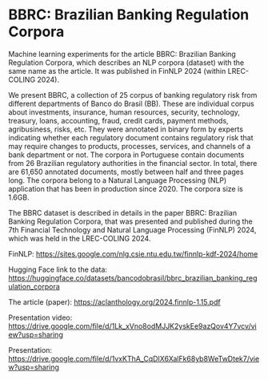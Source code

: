 # BBRC: Brazilian Banking Regulation Corpora
Machine learning experiments for the article BBRC: Brazilian Banking Regulation Corpora, which describes an NLP corpora (dataset) with the same name as the article. It was published in FinNLP 2024 (within LREC-COLING 2024).

We present BBRC, a collection of 25 corpus of banking regulatory risk from different departments of Banco do Brasil (BB). These are individual corpus about investments, insurance, human resources, security, technology, treasury, loans, accounting, fraud, credit cards, payment methods, agribusiness, risks, etc. They were annotated in binary form by experts indicating whether each regulatory document contains regulatory risk that may require changes to products, processes, services, and channels of a bank department or not. The corpora in Portuguese contain documents from 26 Brazilian regulatory authorities in the financial sector. In total, there are 61,650 annotated documents, mostly between half and three pages long. The corpora belong to a Natural Language Processing (NLP) application that has been in production since 2020. The corpora size is 1.6GB.

The BBRC dataset is described in details in the paper BBRC: Brazilian Banking Regulation Corpora, that was presented and published during the 7th Financial Technology and Natural Language Processing (FinNLP) 2024, which was held in the LREC-COLING 2024.

FinNLP: https://sites.google.com/nlg.csie.ntu.edu.tw/finnlp-kdf-2024/home

Hugging Face link to the data: https://huggingface.co/datasets/bancodobrasil/bbrc_brazilian_banking_regulation_corpora

The article (paper): https://aclanthology.org/2024.finnlp-1.15.pdf

Presentation video: https://drive.google.com/file/d/1Lk_xVno8odMJJK2yskEe9azQov4Y7vcv/view?usp=sharing

Presentation: https://drive.google.com/file/d/1vxKThA_CqDIX6XalFk68yb8WeTwDtek7/view?usp=sharing
